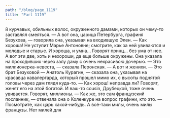 ```yaml
---
path: "/blog/page_1119"
title: "Part 1119"
---
```


й курчавых, обильных волос, окруженного дамами, которых он чему-то заставлял смеяться.
— А вот она, царица Петербурга, графиня Безухова, — говорила она, указывая на входившую Элен.
— Как хороша! Не уступит Марье Антоновне; смотрите, как за ней увиваются и молодые и старые. И хороша, и умна... Говорят принц... без ума от нее. А вот эти две, хоть и нехороши, да еще больше окружены.
Она указала на проходивших через залу даму с очень некрасивою дочерью.
— Это миллионерка-невеста, — сказала Перонская. — А вот и женихи.
— Это брат Безуховой — Анатоль Курагин, — сказала она, указывая на красавца кавалергарда, который прошел мимо их, с высоты поднятой головы через дам глядя куда-то. — Как хорош! неправда ли? Говорят, женят его на этой богатой. И ваш-то cousin, Друбецкой, тоже очень увивается. Говорят, миллионы. — Как же, это сам французский посланник, — отвечала она о Коленкуре на вопрос графини, кто это. — Посмотрите, как царь какой-нибудь. А всё-таки милы, очень милы французы. Нет милей для 
